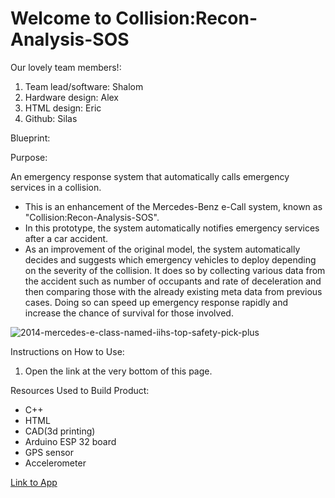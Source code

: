 # Welcome to Collision:Recon-Analysis-SOS

Our lovely team members!: <br/>
 1. Team lead/software: Shalom
 2. Hardware design: Alex
 3. HTML design: Eric
 4. Github: Silas

Blueprint:

Purpose:

An emergency response system that automatically calls emergency services in a collision. <br/>
* This is an enhancement of the Mercedes-Benz e-Call system, known as "Collision:Recon-Analysis-SOS".
* In this prototype, the system automatically notifies emergency services after a car accident.
* As an improvement of the original model, the system automatically decides and suggests which emergency vehicles to deploy depending on the severity of the collision. It does so by collecting various data from the accident such as number of occupants and rate of deceleration and then comparing those with the already  existing meta data from previous cases. Doing so can speed up emergency response rapidly and increase the chance of survival for those involved. 

![2014-mercedes-e-class-named-iihs-top-safety-pick-plus](https://github.com/user-attachments/assets/9eb834b7-1a1e-4045-b407-7f2c002fbd46)

Instructions on How to Use:
1. Open the link at the very bottom of this page.

Resources Used to Build Product:
* C++
* HTML
* CAD(3d printing)
* Arduino ESP 32 board
* GPS sensor
* Accelerometer

[Link to App](https://silas-chao.github.io/htmlPart/)
